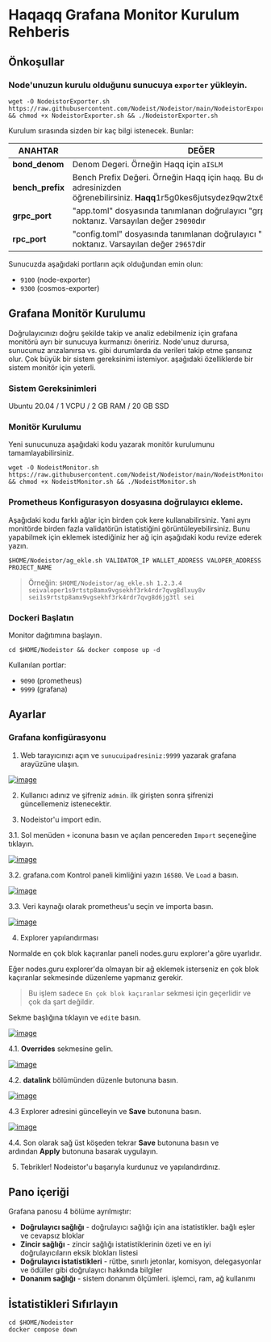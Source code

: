 <h1 dir="auto">Haqaqq Grafana Monitor Kurulum Rehberis</h1>
<h2 dir="auto"><a id="user-content-&ouml;nkoşullar" class="anchor" href="https://github.com/Nodeist/Kurulumlar/tree/main/Haqq/Monitor#%C3%B6nko%C5%9Fullar" aria-hidden="true"></a>&Ouml;nkoşullar</h2>
<h3 dir="auto"><a id="user-content-nodeunuzun-kurulu-olduğunu-sunucuya-exporter-y&uuml;kleyin" class="anchor" href="https://github.com/Nodeist/Kurulumlar/tree/main/Haqq/Monitor#nodeunuzun-kurulu-oldu%C4%9Funu-sunucuya-exporter-y%C3%BCkleyin" aria-hidden="true"></a>Node'unuzun kurulu olduğunu sunucuya&nbsp;<code>exporter</code>&nbsp;y&uuml;kleyin.</h3>
<div class="snippet-clipboard-content notranslate position-relative overflow-auto">
<pre class="notranslate"><code>wget -O NodeistorExporter.sh https://raw.githubusercontent.com/Nodeist/Nodeistor/main/NodeistorExporter &amp;&amp; chmod +x NodeistorExporter.sh &amp;&amp; ./NodeistorExporter.sh
</code></pre>
</div>
<p dir="auto">Kurulum sırasında sizden bir ka&ccedil; bilgi istenecek. Bunlar:</p>
<table>
<thead>
<tr>
<th>ANAHTAR</th>
<th>DEĞER</th>
</tr>
</thead>
<tbody>
<tr>
<td><strong>bond_denom</strong></td>
<td>Denom Degeri. &Ouml;rneğin Haqq i&ccedil;in&nbsp;<code>aISLM</code></td>
</tr>
<tr>
<td><strong>bench_prefix</strong></td>
<td>Bench Prefix Değeri. &Ouml;rneğin Haqq i&ccedil;in&nbsp;<code>haqq</code>. Bu değeri c&uuml;zdan adresinizden &ouml;ğrenebilirsiniz.&nbsp;<strong>Haqq</strong>1r5g0kes6jutsydez9qw2tx6vuc8scpxn5qtyle</td>
</tr>
<tr>
<td><strong>grpc_port</strong></td>
<td>"app.toml" dosyasında tanımlanan doğrulayıcı "grpc" bağlantı noktanız. Varsayılan değer&nbsp;<code>29090</code>dır</td>
</tr>
<tr>
<td><strong>rpc_port</strong></td>
<td>"config.toml" dosyasında tanımlanan doğrulayıcı "rpc" bağlantı noktanız. Varsayılan değer&nbsp;<code>29657</code>dir</td>
</tr>
</tbody>
</table>
<p dir="auto">Sunucuzda aşağıdaki portların a&ccedil;ık olduğundan emin olun:</p>
<ul dir="auto">
<li><code>9100</code>&nbsp;(node-exporter)</li>
<li><code>9300</code>&nbsp;(cosmos-exporter)</li>
</ul>
<h2 dir="auto"><a id="user-content-grafana-monit&ouml;r-kurulumu" class="anchor" href="https://github.com/Nodeist/Kurulumlar/tree/main/Haqq/Monitor#grafana-monit%C3%B6r-kurulumu" aria-hidden="true"></a>Grafana Monit&ouml;r Kurulumu</h2>
<p dir="auto">Doğrulayıcınızı doğru şekilde takip ve analiz edebilmeniz i&ccedil;in grafana monit&ouml;r&uuml; ayrı bir sunucuya kurmanızı &ouml;neririz. Node'unuz durursa, sunucunuz arızalanırsa vs. gibi durumlarda da verileri takip etme şansınız olur. &Ccedil;ok b&uuml;y&uuml;k bir sistem gereksinimi istemiyor. aşağıdaki &ouml;zelliklerde bir sistem monit&ouml;r i&ccedil;in yeterli.</p>
<h3 dir="auto"><a id="user-content-sistem-gereksinimleri" class="anchor" href="https://github.com/Nodeist/Kurulumlar/tree/main/Haqq/Monitor#sistem-gereksinimleri" aria-hidden="true"></a>Sistem Gereksinimleri</h3>
<p dir="auto">Ubuntu 20.04 / 1 VCPU / 2 GB RAM / 20 GB SSD</p>
<h3 dir="auto"><a id="user-content-monit&ouml;r-kurulumu" class="anchor" href="https://github.com/Nodeist/Kurulumlar/tree/main/Haqq/Monitor#monit%C3%B6r-kurulumu" aria-hidden="true"></a>Monit&ouml;r Kurulumu</h3>
<p dir="auto">Yeni sunucunuza aşağıdaki kodu yazarak monit&ouml;r kurulumunu tamamlayabilirsiniz.</p>
<div class="snippet-clipboard-content notranslate position-relative overflow-auto">
<pre class="notranslate"><code>wget -O NodeistMonitor.sh https://raw.githubusercontent.com/Nodeist/Nodeistor/main/NodeistMonitor &amp;&amp; chmod +x NodeistMonitor.sh &amp;&amp; ./NodeistMonitor.sh
</code></pre>
</div>
<h3 dir="auto"><a id="user-content-prometheus-konfigurasyon-dosyasına-doğrulayıcı-ekleme" class="anchor" href="https://github.com/Nodeist/Kurulumlar/tree/main/Haqq/Monitor#prometheus-konfigurasyon-dosyas%C4%B1na-do%C4%9Frulay%C4%B1c%C4%B1-ekleme" aria-hidden="true"></a>Prometheus Konfigurasyon dosyasına doğrulayıcı ekleme.</h3>
<p dir="auto">Aşağıdaki kodu farklı ağlar i&ccedil;in birden &ccedil;ok kere kullanabilirsiniz. Yani aynı monit&ouml;rde birden fazla validat&ouml;r&uuml;n istatistiğini g&ouml;r&uuml;nt&uuml;leyebilirsiniz. Bunu yapabilmek i&ccedil;in eklemek istediğiniz her ağ i&ccedil;in aşağıdaki kodu revize ederek yazın.</p>
<div class="snippet-clipboard-content notranslate position-relative overflow-auto">
<pre class="notranslate"><code>$HOME/Nodeistor/ag_ekle.sh VALIDATOR_IP WALLET_ADDRESS VALOPER_ADDRESS PROJECT_NAME
</code></pre>
</div>
<blockquote>
<p dir="auto">&Ouml;rneğin:&nbsp;<code>$HOME/Nodeistor/ag_ekle.sh 1.2.3.4 seivaloper1s9rtstp8amx9vgsekhf3rk4rdr7qvg8dlxuy8v sei1s9rtstp8amx9vgsekhf3rk4rdr7qvg8d6jg3tl sei</code></p>
</blockquote>
<h3 dir="auto"><a id="user-content-dockeri-başlatın" class="anchor" href="https://github.com/Nodeist/Kurulumlar/tree/main/Haqq/Monitor#dockeri-ba%C5%9Flat%C4%B1n" aria-hidden="true"></a>Dockeri Başlatın</h3>
<p dir="auto">Monitor dağıtımına başlayın.</p>
<div class="snippet-clipboard-content notranslate position-relative overflow-auto">
<pre class="notranslate"><code>cd $HOME/Nodeistor &amp;&amp; docker compose up -d
</code></pre>
</div>
<p dir="auto">Kullanılan portlar:</p>
<ul dir="auto">
<li><code>9090</code>&nbsp;(prometheus)</li>
<li><code>9999</code>&nbsp;(grafana)</li>
</ul>
<h2 dir="auto"><a id="user-content-ayarlar" class="anchor" href="https://github.com/Nodeist/Kurulumlar/tree/main/Haqq/Monitor#ayarlar" aria-hidden="true"></a>Ayarlar</h2>
<h3 dir="auto"><a id="user-content-grafana-konfig&uuml;rasyonu" class="anchor" href="https://github.com/Nodeist/Kurulumlar/tree/main/Haqq/Monitor#grafana-konfig%C3%BCrasyonu" aria-hidden="true"></a>Grafana konfig&uuml;rasyonu</h3>
<ol dir="auto">
<li>Web tarayıcınızı a&ccedil;ın ve&nbsp;<code>sunucuipadresiniz:9999</code>&nbsp;yazarak grafana aray&uuml;z&uuml;ne ulaşın.</li>
</ol>
<p dir="auto"><a href="https://camo.githubusercontent.com/b746d33c968a395ed0cd68cba5e6a0ee74fe35c8bb42baadc5fa745d8d3a84e3/68747470733a2f2f692e68697a6c69726573696d2e636f6d2f713576317278672e706e67" target="_blank" rel="noopener noreferrer nofollow"><img src="https://camo.githubusercontent.com/b746d33c968a395ed0cd68cba5e6a0ee74fe35c8bb42baadc5fa745d8d3a84e3/68747470733a2f2f692e68697a6c69726573696d2e636f6d2f713576317278672e706e67" alt="image" data-canonical-src="https://i.hizliresim.com/q5v1rxg.png" /></a></p>
<ol dir="auto" start="2">
<li>
<p dir="auto">Kullanıcı adınız ve şifreniz&nbsp;<code>admin</code>. ilk girişten sonra şifrenizi g&uuml;ncellemeniz istenecektir.</p>
</li>
<li>
<p dir="auto">Nodeistor'u import edin.</p>
</li>
</ol>
<p dir="auto">3.1. Sol men&uuml;den&nbsp;<code>+</code>&nbsp;iconuna basın ve a&ccedil;ılan pencereden&nbsp;<code>Import</code>&nbsp;se&ccedil;eneğine tıklayın.</p>
<p dir="auto"><a href="https://camo.githubusercontent.com/d44dca967f9167a46190f7436ab6004bebf0e0f873264e88e80a345f9ab8564b/68747470733a2f2f692e68697a6c69726573696d2e636f6d2f673736736b766d2e706e67" target="_blank" rel="noopener noreferrer nofollow"><img src="https://camo.githubusercontent.com/d44dca967f9167a46190f7436ab6004bebf0e0f873264e88e80a345f9ab8564b/68747470733a2f2f692e68697a6c69726573696d2e636f6d2f673736736b766d2e706e67" alt="image" data-canonical-src="https://i.hizliresim.com/g76skvm.png" /></a></p>
<p dir="auto">3.2. grafana.com Kontrol paneli kimliğini yazın&nbsp;<code>16580</code>. Ve&nbsp;<code>Load</code>&nbsp;a basın.</p>
<p dir="auto"><a href="https://camo.githubusercontent.com/446eb0da262f0fb5211dcd88e29a39b6068750a4bffb0e6e3c53904e12b1b47c/68747470733a2f2f692e68697a6c69726573696d2e636f6d2f326334656c79382e706e67" target="_blank" rel="noopener noreferrer nofollow"><img src="https://camo.githubusercontent.com/446eb0da262f0fb5211dcd88e29a39b6068750a4bffb0e6e3c53904e12b1b47c/68747470733a2f2f692e68697a6c69726573696d2e636f6d2f326334656c79382e706e67" alt="image" data-canonical-src="https://i.hizliresim.com/2c4ely8.png" /></a></p>
<p dir="auto">3.3. Veri kaynağı olarak prometheus'u se&ccedil;in ve importa basın.</p>
<p dir="auto"><a href="https://camo.githubusercontent.com/3177a1017e29de9b6afbe7878086f80f0e86741c0a58add8cbad75e0ddae867e/68747470733a2f2f692e68697a6c69726573696d2e636f6d2f616368756564652e706e67" target="_blank" rel="noopener noreferrer nofollow"><img src="https://camo.githubusercontent.com/3177a1017e29de9b6afbe7878086f80f0e86741c0a58add8cbad75e0ddae867e/68747470733a2f2f692e68697a6c69726573696d2e636f6d2f616368756564652e706e67" alt="image" data-canonical-src="https://i.hizliresim.com/achuede.png" /></a></p>
<ol dir="auto" start="4">
<li>Explorer yapılandırması</li>
</ol>
<p dir="auto">Normalde en &ccedil;ok blok ka&ccedil;ıranlar paneli nodes.guru explorer'a g&ouml;re uyarlıdır.</p>
<p dir="auto">Eğer nodes.guru explorer'da olmayan bir ağ eklemek isterseniz en &ccedil;ok blok ka&ccedil;ıranlar sekmesinde d&uuml;zenleme yapmanız gerekir.</p>
<blockquote>
<p dir="auto">Bu işlem sadece&nbsp;<code>En &ccedil;ok blok ka&ccedil;ıranlar</code>&nbsp;sekmesi i&ccedil;in ge&ccedil;erlidir ve &ccedil;ok da şart değildir.</p>
</blockquote>
<p dir="auto">Sekme başlığına tıklayın ve&nbsp;<code>edit</code>e basın.</p>
<p dir="auto"><a href="https://camo.githubusercontent.com/b6fab11e29593e489c028b7f933220dc2759e88d062b4a7a98f4bfc99d3116bf/68747470733a2f2f692e68697a6c69726573696d2e636f6d2f376737307372622e706e67" target="_blank" rel="noopener noreferrer nofollow"><img src="https://camo.githubusercontent.com/b6fab11e29593e489c028b7f933220dc2759e88d062b4a7a98f4bfc99d3116bf/68747470733a2f2f692e68697a6c69726573696d2e636f6d2f376737307372622e706e67" alt="image" data-canonical-src="https://i.hizliresim.com/7g70srb.png" /></a></p>
<p dir="auto">4.1.&nbsp;<strong>Overrides</strong>&nbsp;sekmesine gelin.</p>
<p dir="auto"><a href="https://camo.githubusercontent.com/c11194fe54e7eb726abc49c8c765d5ae7ca4db42a6347e14d8ff4212d6697521/68747470733a2f2f692e68697a6c69726573696d2e636f6d2f616264616839302e706e67" target="_blank" rel="noopener noreferrer nofollow"><img src="https://camo.githubusercontent.com/c11194fe54e7eb726abc49c8c765d5ae7ca4db42a6347e14d8ff4212d6697521/68747470733a2f2f692e68697a6c69726573696d2e636f6d2f616264616839302e706e67" alt="image" data-canonical-src="https://i.hizliresim.com/abdah90.png" /></a></p>
<p dir="auto">4.2.&nbsp;<strong>datalink</strong>&nbsp;b&ouml;l&uuml;m&uuml;nden d&uuml;zenle butonuna basın.</p>
<p dir="auto"><a href="https://camo.githubusercontent.com/ecc110cf103aecbdb0e4d9556edb649614f6a5c0f790e7384638f077cce92a6f/68747470733a2f2f692e68697a6c69726573696d2e636f6d2f6770716f7961682e706e67" target="_blank" rel="noopener noreferrer nofollow"><img src="https://camo.githubusercontent.com/ecc110cf103aecbdb0e4d9556edb649614f6a5c0f790e7384638f077cce92a6f/68747470733a2f2f692e68697a6c69726573696d2e636f6d2f6770716f7961682e706e67" alt="image" data-canonical-src="https://i.hizliresim.com/gpqoyah.png" /></a></p>
<p dir="auto">4.3 Explorer adresini g&uuml;ncelleyin ve&nbsp;<strong>Save</strong>&nbsp;butonuna basın.</p>
<p dir="auto"><a href="https://camo.githubusercontent.com/f7f2cda8c46551b0256ee632c16879b9083eeaefc74a98782137ead8fcc60e72/68747470733a2f2f692e68697a6c69726573696d2e636f6d2f6231737434786e2e706e67" target="_blank" rel="noopener noreferrer nofollow"><img src="https://camo.githubusercontent.com/f7f2cda8c46551b0256ee632c16879b9083eeaefc74a98782137ead8fcc60e72/68747470733a2f2f692e68697a6c69726573696d2e636f6d2f6231737434786e2e706e67" alt="image" data-canonical-src="https://i.hizliresim.com/b1st4xn.png" /></a></p>
<p dir="auto">4.4. Son olarak sağ &uuml;st k&ouml;şeden tekrar&nbsp;<strong>Save</strong>&nbsp;butonuna basın ve ardından&nbsp;<strong>Apply</strong>&nbsp;butonuna basarak uygulayın.</p>
<ol dir="auto" start="5">
<li>Tebrikler! Nodeistor'u başarıyla kurdunuz ve yapılandırdınız.</li>
</ol>
<h2 dir="auto"><a id="user-content-pano-i&ccedil;eriği" class="anchor" href="https://github.com/Nodeist/Kurulumlar/tree/main/Haqq/Monitor#pano-i%C3%A7eri%C4%9Fi" aria-hidden="true"></a>Pano i&ccedil;eriği</h2>
<p dir="auto">Grafana panosu 4 b&ouml;l&uuml;me ayrılmıştır:</p>
<ul dir="auto">
<li><strong>Doğrulayıcı sağlığı</strong>&nbsp;- doğrulayıcı sağlığı i&ccedil;in ana istatistikler. bağlı eşler ve cevapsız bloklar</li>
<li><strong>Zincir sağlığı</strong>&nbsp;- zincir sağlığı istatistiklerinin &ouml;zeti ve en iyi doğrulayıcıların eksik blokları listesi</li>
<li><strong>Doğrulayıcı istatistikleri</strong>&nbsp;- r&uuml;tbe, sınırlı jetonlar, komisyon, delegasyonlar ve &ouml;d&uuml;ller gibi doğrulayıcı hakkında bilgiler</li>
<li><strong>Donanım sağlığı</strong>&nbsp;- sistem donanım &ouml;l&ccedil;&uuml;mleri. işlemci, ram, ağ kullanımı</li>
</ul>
<h2 dir="auto"><a id="user-content-i̇statistikleri-sıfırlayın" class="anchor" href="https://github.com/Nodeist/Kurulumlar/tree/main/Haqq/Monitor#i%CC%87statistikleri-s%C4%B1f%C4%B1rlay%C4%B1n" aria-hidden="true"></a>İstatistikleri Sıfırlayın</h2>
<div class="snippet-clipboard-content notranslate position-relative overflow-auto">
<pre class="notranslate"><code>cd $HOME/Nodeistor
docker compose down
</code></pre>
</div>
